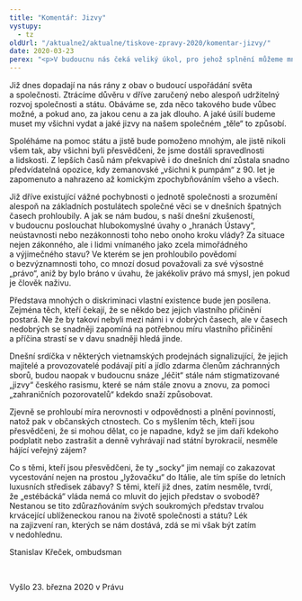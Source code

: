 ```yaml
---
title: "Komentář: Jizvy"
vystupy:
  - tz
oldUrl: "/aktualne2/aktualne/tiskove-zpravy-2020/komentar-jizvy/"
date: 2020-03-23
perex: "<p>V budoucnu nás čeká veliký úkol, pro jehož splnění můžeme mnohé učinit už dnes. Postarat se o to, aby rány, které jsme dosud utrpěli a které ještě utrpíme, se staly jen jizvami na našem „občansko-ekonomicko-společenském těle“, a nikoliv krvácejícími ranami, které budeme muset léčit dlouhý čas.</p>"
---
```


<!-- imported from the old website -->

<p>Již dnes dopadají na nás rány z obav o budoucí uspořádání světa a společnosti. Ztrácíme důvěru v dříve zaručený nebo alespoň udržitelný rozvoj společnosti a státu. Obáváme se, zda něco takového bude vůbec možné, a pokud ano, za jakou cenu a za jak dlouho. A jaké úsilí budeme muset my všichni vydat a jaké jizvy na našem společném „těle“ to způsobí.</p> <p>Spoléháme na pomoc státu a jistě bude pomoženo mnohým, ale jistě nikoli všem tak, aby všichni byli přesvědčeni, že jsme dostáli spravedlnosti a lidskosti. Z lepších časů nám překvapivě i do dnešních dní zůstala snadno předvídatelná opozice, kdy zemanovské „všichni k pumpám“ z 90. let je zapomenuto a nahrazeno až komickým zpochybňováním všeho a všech.</p> <p>Již dříve existující vážné pochybnosti o jednotě společnosti a srozumění alespoň na základních postulátech společné věci se v dnešních špatných časech prohloubily. A jak se nám budou, s naší dnešní zkušeností, v budoucnu poslouchat hlubokomyslné úvahy o „hranách Ústavy“, neústavnosti nebo nezákonnosti toho nebo onoho kroku vlády? Za situace nejen zákonného, ale i lidmi vnímaného jako zcela mimořádného a výjimečného stavu? Ve kterém se jen prohloubilo povědomí o bezvýznamnosti toho, co mnozí dosud považovali za své výsostné „právo“, aniž by bylo bráno v úvahu, že jakékoliv právo má smysl, jen pokud je člověk naživu.</p> <p>Představa mnohých o diskriminaci vlastní existence bude jen posílena. Zejména těch, kteří čekají, že se někdo bez jejich vlastního přičinění postará. Ne že by takoví nebyli mezi námi i v dobrých časech, ale v časech nedobrých se snadněji zapomíná na potřebnou míru vlastního přičinění a příčina strastí se v davu snadněji hledá jinde.</p> <p>Dnešní srdíčka v některých vietnamských prodejnách signalizující, že jejich majitelé a provozovatelé podávají pití a jídlo zdarma členům záchranných sborů, budou naopak v budoucnu snáze „léčit“ stále nám stigmatizované „jizvy“ českého rasismu, které se nám stále znovu a znovu, za pomoci „zahraničních pozorovatelů“ kdekdo snaží způsobovat.</p> <p>Zjevně se prohloubí míra nerovnosti v odpovědnosti a plnění povinností, natož pak v občanských ctnostech. Co s myšlením těch, kteří jsou přesvědčeni, že si mohou dělat, co je napadne, když se jim daří kdekoho podplatit nebo zastrašit a denně vyhrávají nad státní byrokracií, nesměle hájící veřejný zájem?</p> <p>Co s těmi, kteří jsou přesvědčeni, že ty „socky“ jim nemají co zakazovat vycestování nejen na prostou „lyžovačku“ do Itálie, ale tím spíše do letních luxusních středisek zábavy? S těmi, kteří již dnes, zatím nesměle, tvrdí, že „estébácká“ vláda nemá co mluvit do jejich představ o svobodě? Nestanou se tito zdůrazňováním svých soukromých představ trvalou krvácející ublíženeckou ranou na životě společnosti a státu? Lék na zajizvení ran, kterých se nám dostává, zdá se mi však být zatím v nedohlednu.</p> <p>Stanislav Křeček, ombudsman</p> <p> </p> <p>Vyšlo 23. března 2020 v Právu</p>

